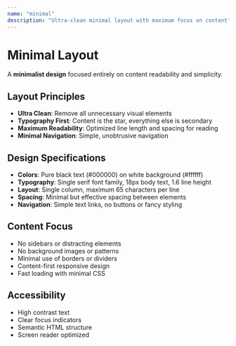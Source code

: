 ```yaml
---
name: "minimal"
description: "Ultra-clean minimal layout with maximum focus on content"
---
```


# Minimal Layout

A **minimalist design** focused entirely on content readability and simplicity.

## Layout Principles
- **Ultra Clean**: Remove all unnecessary visual elements
- **Typography First**: Content is the star, everything else is secondary
- **Maximum Readability**: Optimized line length and spacing for reading
- **Minimal Navigation**: Simple, unobtrusive navigation

## Design Specifications
- **Colors**: Pure black text (#000000) on white background (#ffffff)
- **Typography**: Single serif font family, 18px body text, 1.6 line height
- **Layout**: Single column, maximum 65 characters per line
- **Spacing**: Minimal but effective spacing between elements
- **Navigation**: Simple text links, no buttons or fancy styling

## Content Focus
- No sidebars or distracting elements
- No background images or patterns
- Minimal use of borders or dividers
- Content-first responsive design
- Fast loading with minimal CSS

## Accessibility
- High contrast text
- Clear focus indicators
- Semantic HTML structure
- Screen reader optimized